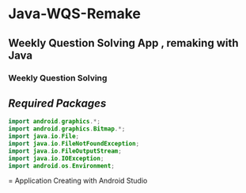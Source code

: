 # Java-WQS-Remake
Weekly Question Solving App , remaking with Java 
---
### Weekly Question Solving
## _Required Packages_
```java
import android.graphics.*;
import android.graphics.Bitmap.*;
import java.io.File;
import java.io.FileNotFoundException;
import java.io.FileOutputStream;
import java.io.IOException;
import android.os.Environment;
```
= Application Creating with Android Studio
